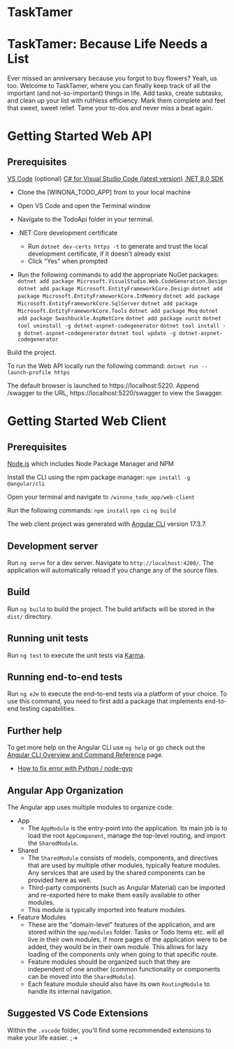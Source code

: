 # TaskTamer

# TaskTamer: Because Life Needs a List

Ever missed an anniversary because you forgot to buy flowers? Yeah, us too. Welcome to TaskTamer, where you can finally keep track of all the important (and not-so-important) things in life. Add tasks, create subtasks, and clean up your list with ruthless efficiency. Mark them complete and feel that sweet, sweet relief. Tame your to-dos and never miss a beat again.

# Getting Started Web API

## Prerequisites
[VS Code](https://code.visualstudio.com/download)  (optional)
[C# for Visual Studio Code (latest version)](https://marketplace.visualstudio.com/items?itemName=ms-dotnettools.csharp)
[.NET 8.0 SDK](https://dotnet.microsoft.com/en-us/download/dotnet/8.0)

- Clone the [WINONA_TODO_APP] from  to your local machine
- Open VS Code and open the Terminal window

- Navigate to the TodoApi folder in your terminal.

- .NET Core development certificate
    - Run `dotnet dev-certs https -t` to generate and trust the local development certificate, if it doesn't already exist
    - Click "Yes" when prompted

- Run the following commands to add the appropriate NuGet packages:
`dotnet add package Microsoft.VisualStudio.Web.CodeGeneration.Design`
`dotnet add package Microsoft.EntityFrameworkCore.Design`
`dotnet add package Microsoft.EntityFrameworkCore.InMemory`
`dotnet add package Microsoft.EntityFrameworkCore.SqlServer`
`dotnet add package Microsoft.EntityFrameworkCore.Tools`
`dotnet add package Moq`
`dotnet add package Swashbuckle.AspNetCore`
`dotnet add package xunit`
`dotnet tool uninstall -g dotnet-aspnet-codegenerator`
`dotnet tool install -g dotnet-aspnet-codegenerator`
`dotnet tool update -g dotnet-aspnet-codegenerator`

Build the project.

To run the Web API locally run the following command:
`dotnet run --launch-profile https`

The default browser is launched to https://localhost:5220. Append /swagger to the URL, https://localhost:5220/swagger to view the Swagger.

# Getting Started Web Client

## Prerequisites
[Node.js](https://nodejs.org/en) which includes Node Package Manager and NPM

Install the CLI using the npm package manager:
`npm install -g @angular/cli`

Open your terminal and navigate to `/winona_todo_app/web-client`

Run the following commands:
`npm install`
`npm ci`
`ng build`

The web client project was generated with [Angular CLI](https://github.com/angular/angular-cli) version 17.3.7.

## Development server

Run `ng serve` for a dev server. Navigate to `http://localhost:4200/`. The application will automatically reload if you change any of the source files.

## Build

Run `ng build` to build the project. The build artifacts will be stored in the `dist/` directory.

## Running unit tests

Run `ng test` to execute the unit tests via [Karma](https://karma-runner.github.io).

## Running end-to-end tests

Run `ng e2e` to execute the end-to-end tests via a platform of your choice. To use this command, you need to first add a package that implements end-to-end testing capabilities.

## Further help

To get more help on the Angular CLI use `ng help` or go check out the [Angular CLI Overview and Command Reference](https://angular.io/cli) page.

  - [How to fix error with Python / node-gyp](https://hisk.io/how-to-fix-node-js-gyp-err-cant-find-python-executable-python-on-windows/)

  ## Angular App Organization
The Angular app uses multiple modules to organize code:
- App
    - The `AppModule` is the entry-point into the application.  Its main job is to load the root `AppComponent`, manage the top-level routing, and import the `SharedModule`.
- Shared
    - The `SharedModule` consists of models, components, and directives that are used by multiple other modules, typically feature modules.  Any services that are used by the shared components can be provided here as well.
    - Third-party components (such as Angular Material) can be imported and re-exported here to make them easily available to other modules.
    - This module is typically imported into feature modules.
- Feature Modules
   - These are the "domain-level" features of the application, and are stored within the `app/modules` folder. Tasks or Todo Items etc. will all live in their own modules, if more pages of the application were to be added, they would be in their own module. This allows for lazy loading of the components only when going to that specific route. 
   - Feature modules should be organized such that they are independent of one another (common functionality or components can be moved into the `SharedModule`).
   - Each feature module should also have its own `RoutingModule` to handle its internal navigation.

## Suggested VS Code Extensions

Within the `.vscode` folder, you'll find some recommended extensions to make your life easier. ;->
